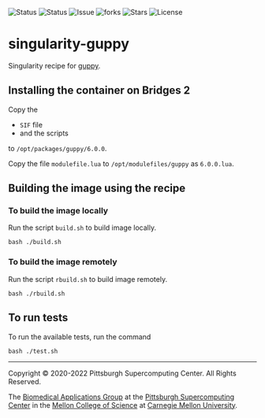 ![Status](https://github.com/pscedu/singularity-guppy/actions/workflows/main.yml/badge.svg)
![Status](https://github.com/pscedu/singularity-guppy/actions/workflows/pretty.yml/badge.svg)
![Issue](https://img.shields.io/github/issues/pscedu/singularity-guppy)
![forks](https://img.shields.io/github/forks/pscedu/singularity-guppy)
![Stars](https://img.shields.io/github/stars/pscedu/singularity-guppy)
![License](https://img.shields.io/github/license/pscedu/singularity-guppy)

# singularity-guppy
Singularity recipe for [guppy](https://nanoporetech.com/nanopore-sequencing-data-analysis).

## Installing the container on Bridges 2
Copy the

* `SIF` file
* and the scripts

to `/opt/packages/guppy/6.0.0`.

Copy the file `modulefile.lua` to `/opt/modulefiles/guppy` as `6.0.0.lua`.

## Building the image using the recipe
### To build the image locally
Run the script `build.sh` to build image locally.

```
bash ./build.sh
```

### To build the image remotely
Run the script `rbuild.sh` to build image remotely.

```
bash ./rbuild.sh
```

## To run tests
To run the available tests, run the command

```
bash ./test.sh
```

---
Copyright © 2020-2022 Pittsburgh Supercomputing Center. All Rights Reserved.

The [Biomedical Applications Group](https://www.psc.edu/biomedical-applications/) at the [Pittsburgh Supercomputing
Center](http://www.psc.edu) in the [Mellon College of Science](https://www.cmu.edu/mcs/) at [Carnegie Mellon University](http://www.cmu.edu).
